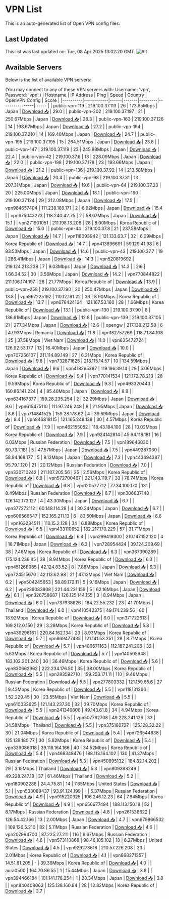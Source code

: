 # VPN List

This is an auto-generated list of Open VPN config files.

## Last Updated

This list was last updated on: Tue, 08 Apr 2025 13:02:20 GMT.
![Alt](https://repobeats.axiom.co/api/embed/186b98318ef1479477931607c1ad7d823f12451f.svg "Repobeats analytics image")

## Available Servers

Below is the list of available VPN servers:

(You may connect to any of these VPN servers with: Username: 'vpn', Password: 'vpn'.)
| Hostname | IP Address | Ping | Speed | Country | OpenVPN Config | Score |
|----------|------------|------|-------|---------|----------------| ----- |
| public-vpn-119 | 219.100.37.113 | 26 | 173.85Mbps | Japan | [Download 📥](./configs/server_0_JP.ovpn) | 29.0 |
| public-vpn-202 | 219.100.37.197 | 21 | 250.67Mbps | Japan | [Download 📥](./configs/server_1_JP.ovpn) | 28.3 |
| public-vpn-163 | 219.100.37.126 | 14 | 198.67Mbps | Japan | [Download 📥](./configs/server_2_JP.ovpn) | 27.2 |
| public-vpn-194 | 219.100.37.210 | 14 | 169.40Mbps | Japan | [Download 📥](./configs/server_3_JP.ovpn) | 24.7 |
| public-vpn-195 | 219.100.37.195 | 15 | 264.51Mbps | Japan | [Download 📥](./configs/server_4_JP.ovpn) | 23.8 |
| public-vpn-147 | 219.100.37.119 | 23 | 245.88Mbps | Japan | [Download 📥](./configs/server_5_JP.ovpn) | 22.4 |
| public-vpn-42 | 219.100.37.6 | 13 | 228.09Mbps | Japan | [Download 📥](./configs/server_6_JP.ovpn) | 22.0 |
| public-vpn-198 | 219.100.37.178 | 23 | 193.66Mbps | Japan | [Download 📥](./configs/server_7_JP.ovpn) | 21.2 |
| public-vpn-136 | 219.100.37.92 | 14 | 213.58Mbps | Japan | [Download 📥](./configs/server_8_JP.ovpn) | 20.4 |
| public-vpn-98 | 219.100.37.31 | 13 | 207.31Mbps | Japan | [Download 📥](./configs/server_9_JP.ovpn) | 19.6 |
| public-vpn-64 | 219.100.37.23 | 20 | 225.00Mbps | Japan | [Download 📥](./configs/server_10_JP.ovpn) | 18.1 |
| public-vpn-160 | 219.100.37.124 | 29 | 212.08Mbps | Japan | [Download 📥](./configs/server_11_JP.ovpn) | 17.5 |
| vpn984657404 | 111.238.189.171 | 2 | 6.92Mbps | Japan | [Download 📥](./configs/server_12_JP.ovpn) | 15.4 |
| vpn675043273 | 118.240.42.75 | 2 | 58.07Mbps | Japan | [Download 📥](./configs/server_13_JP.ovpn) | 15.1 |
| vpn271901051 | 211.198.13.208 | 28 | 8.00Mbps | Korea Republic of | [Download 📥](./configs/server_14_KR.ovpn) | 15.0 |
| public-vpn-44 | 219.100.37.8 | 21 | 237.58Mbps | Japan | [Download 📥](./configs/server_15_JP.ovpn) | 14.7 |
| vpn118093942 | 121.133.63.7 | 32 | 6.09Mbps | Korea Republic of | [Download 📥](./configs/server_16_KR.ovpn) | 14.7 |
| vpn413896691 | 59.129.41.98 | 6 | 83.53Mbps | Japan | [Download 📥](./configs/server_17_JP.ovpn) | 14.6 |
| public-vpn-43 | 219.100.37.7 | 19 | 286.41Mbps | Japan | [Download 📥](./configs/server_18_JP.ovpn) | 14.3 |
| vpn520819692 | 219.124.213.238 | 7 | 9.03Mbps | Japan | [Download 📥](./configs/server_19_JP.ovpn) | 14.3 |
| 2i6 | 1.66.34.52 | 30 | 3.56Mbps | Japan | [Download 📥](./configs/server_20_JP.ovpn) | 14.2 |
| vpn770844822 | 211.106.174.197 | 28 | 21.77Mbps | Korea Republic of | [Download 📥](./configs/server_21_KR.ovpn) | 13.9 |
| public-vpn-258 | 219.100.37.190 | 20 | 250.47Mbps | Japan | [Download 📥](./configs/server_22_JP.ovpn) | 13.8 |
| vpn967225192 | 110.12.191.22 | 33 | 8.90Mbps | Korea Republic of | [Download 📥](./configs/server_23_KR.ovpn) | 13.7 |
| vpn676424164 | 121.167.53.160 | 28 | 1.66Mbps | Korea Republic of | [Download 📥](./configs/server_24_KR.ovpn) | 13.1 |
| public-vpn-130 | 219.100.37.90 | 8 | 136.61Mbps | Japan | [Download 📥](./configs/server_25_JP.ovpn) | 12.8 |
| public-vpn-139 | 219.100.37.105 | 21 | 277.34Mbps | Japan | [Download 📥](./configs/server_26_JP.ovpn) | 12.6 |
| opengw | 217.138.212.58 | 6 | 47.93Mbps | Romania | [Download 📥](./configs/server_27_RO.ovpn) | 11.8 |
| vpn182757269 | 118.71.84.108 | 25 | 37.58Mbps | Viet Nam | [Download 📥](./configs/server_28_VN.ovpn) | 11.0 |
| vpn635472724 | 126.92.53.177 | 13 | 16.40Mbps | Japan | [Download 📥](./configs/server_29_JP.ovpn) | 10.0 |
| vpn707256107 | 211.114.89.149 | 27 | 6.21Mbps | Korea Republic of | [Download 📥](./configs/server_30_KR.ovpn) | 9.8 |
| vpn732871625 | 218.115.14.57 | 10 | 134.59Mbps | Japan | [Download 📥](./configs/server_31_JP.ovpn) | 9.6 |
| vpn418295387 | 119.196.39.14 | 29 | 5.06Mbps | Korea Republic of | [Download 📥](./configs/server_32_KR.ovpn) | 9.4 |
| vpn770141534 | 121.172.78.213 | 28 | 9.59Mbps | Korea Republic of | [Download 📥](./configs/server_33_KR.ovpn) | 9.3 |
| vpn493320443 | 160.86.141.224 | 4 | 85.40Mbps | Japan | [Download 📥](./configs/server_34_JP.ovpn) | 8.9 |
| vpn634167377 | 159.28.235.254 | 2 | 32.29Mbps | Japan | [Download 📥](./configs/server_35_JP.ovpn) | 8.6 |
| vpn615475110 | 111.97.246.248 | 8 | 21.95Mbps | Japan | [Download 📥](./configs/server_36_JP.ovpn) | 8.6 |
| vpn714841525 | 159.28.178.62 | 4 | 39.69Mbps | Japan | [Download 📥](./configs/server_37_JP.ovpn) | 8.4 |
| vpn846818115 | 121.165.248.138 | 30 | 4.57Mbps | Korea Republic of | [Download 📥](./configs/server_38_KR.ovpn) | 7.9 |
| vpn462155052 | 118.43.184.100 | 28 | 10.02Mbps | Korea Republic of | [Download 📥](./configs/server_39_KR.ovpn) | 7.9 |
| vpn924142814 | 45.94.118.181 | 16 | 6.03Mbps | Russian Federation | [Download 📥](./configs/server_40_RU.ovpn) | 7.5 |
| vpn189646030 | 60.73.7.181 | 5 | 47.57Mbps | Japan | [Download 📥](./configs/server_41_JP.ovpn) | 7.5 |
| vpn449287030 | 58.94.168.177 | 5 | 9.12Mbps | Japan | [Download 📥](./configs/server_42_JP.ovpn) | 7.2 |
| vpn443694387 | 95.79.1.120 | 21 | 20.12Mbps | Russian Federation | [Download 📥](./configs/server_43_RU.ovpn) | 7.0 |
| vpn330710242 | 211.107.205.56 | 25 | 2.56Mbps | Korea Republic of | [Download 📥](./configs/server_44_KR.ovpn) | 6.8 |
| vpn572700467 | 221.143.119.7 | 33 | 78.74Mbps | Korea Republic of | [Download 📥](./configs/server_45_KR.ovpn) | 6.8 |
| vpn120577712 | 77.34.100.170 | 131 | 8.49Mbps | Russian Federation | [Download 📥](./configs/server_46_RU.ovpn) | 6.7 |
| vpn306837148 | 126.142.173.127 | 4 | 43.30Mbps | Japan | [Download 📥](./configs/server_47_JP.ovpn) | 6.7 |
| vpn377272112 | 60.148.114.28 | 4 | 30.24Mbps | Japan | [Download 📥](./configs/server_48_JP.ovpn) | 6.7 |
| vpn606566547 | 152.165.211.13 | 6 | 83.50Mbps | Japan | [Download 📥](./configs/server_49_JP.ovpn) | 6.6 |
| vpn163234511 | 110.15.2.128 | 34 | 6.88Mbps | Korea Republic of | [Download 📥](./configs/server_50_KR.ovpn) | 6.5 |
| vpn433110652 | 182.217.170.229 | 57 | 31.71Mbps | Korea Republic of | [Download 📥](./configs/server_51_KR.ovpn) | 6.4 |
| vpn299419300 | 210.147.152.120 | 4 | 18.71Mbps | Japan | [Download 📥](./configs/server_52_JP.ovpn) | 6.3 |
| vpn728954424 | 39.124.209.69 | 38 | 7.46Mbps | Korea Republic of | [Download 📥](./configs/server_53_KR.ovpn) | 6.3 |
| vpn367390289 | 175.124.236.85 | 38 | 8.94Mbps | Korea Republic of | [Download 📥](./configs/server_54_KR.ovpn) | 6.3 |
| vpn451268085 | 42.124.83.52 | 8 | 7.86Mbps | Japan | [Download 📥](./configs/server_55_JP.ovpn) | 6.3 |
| vpn724515670 | 42.113.62.98 | 21 | 47.13Mbps | Viet Nam | [Download 📥](./configs/server_56_VN.ovpn) | 6.2 |
| vpn504245653 | 58.89.172.11 | 5 | 9.16Mbps | Japan | [Download 📥](./configs/server_57_JP.ovpn) | 6.2 |
| vpn239083808 | 221.44.231.159 | 5 | 62.16Mbps | Japan | [Download 📥](./configs/server_58_JP.ovpn) | 6.1 |
| vpn326758687 | 126.125.144.155 | 3 | 8.94Mbps | Japan | [Download 📥](./configs/server_59_JP.ovpn) | 6.0 |
| vpn737938626 | 184.22.55.232 | 23 | 41.70Mbps | Thailand | [Download 📥](./configs/server_60_TH.ovpn) | 6.0 |
| vpn410542375 | 49.174.239.56 | 60 | 18.92Mbps | Korea Republic of | [Download 📥](./configs/server_61_KR.ovpn) | 6.0 |
| vpn371722613 | 169.212.0.150 | 29 | 3.28Mbps | Korea Republic of | [Download 📥](./configs/server_62_KR.ovpn) | 5.8 |
| vpn439296161 | 220.84.162.134 | 23 | 8.93Mbps | Korea Republic of | [Download 📥](./configs/server_63_KR.ovpn) | 5.7 |
| vpn869477435 | 121.141.53.251 | 28 | 8.71Mbps | Korea Republic of | [Download 📥](./configs/server_64_KR.ovpn) | 5.7 |
| vpn486671163 | 112.187.241.206 | 32 | 5.63Mbps | Korea Republic of | [Download 📥](./configs/server_65_KR.ovpn) | 5.7 |
| vpn140505948 | 183.102.201.240 | 30 | 36.46Mbps | Korea Republic of | [Download 📥](./configs/server_66_KR.ovpn) | 5.6 |
| vpn830662962 | 222.234.176.50 | 35 | 38.00Mbps | Korea Republic of | [Download 📥](./configs/server_67_KR.ovpn) | 5.5 |
| vpn283592710 | 159.253.171.11 | 110 | 9.46Mbps | Russian Federation | [Download 📥](./configs/server_68_RU.ovpn) | 5.5 |
| vpn277803332 | 121.159.65.6 | 27 | 9.43Mbps | Korea Republic of | [Download 📥](./configs/server_69_KR.ovpn) | 5.5 |
| vpn118131366 | 1.52.229.45 | 30 | 23.55Mbps | Viet Nam | [Download 📥](./configs/server_70_VN.ovpn) | 5.5 |
| vpn610033625 | 121.143.237.30 | 32 | 39.70Mbps | Korea Republic of | [Download 📥](./configs/server_71_KR.ovpn) | 5.5 |
| vpn241346806 | 49.143.61.8 | 34 | 4.94Mbps | Korea Republic of | [Download 📥](./configs/server_72_KR.ovpn) | 5.5 |
| vpn507762708 | 49.228.241.126 | 33 | 34.58Mbps | Thailand | [Download 📥](./configs/server_73_TH.ovpn) | 5.5 |
| vpn375180727 | 125.128.32.22 | 30 | 21.04Mbps | Korea Republic of | [Download 📥](./configs/server_74_KR.ovpn) | 5.4 |
| vpn726544838 | 125.139.180.77 | 30 | 5.82Mbps | Korea Republic of | [Download 📥](./configs/server_75_KR.ovpn) | 5.4 |
| vpn339086318 | 39.118.164.166 | 40 | 34.52Mbps | Korea Republic of | [Download 📥](./configs/server_76_KR.ovpn) | 5.4 |
| vpn468348476 | 188.113.164.102 | 130 | 41.37Mbps | Russian Federation | [Download 📥](./configs/server_77_RU.ovpn) | 5.3 |
| vpn450895132 | 184.82.14.202 | 29 | 3.15Mbps | Thailand | [Download 📥](./configs/server_78_TH.ovpn) | 5.3 |
| vpn809393249 | 49.228.247.18 | 37 | 61.46Mbps | Thailand | [Download 📥](./configs/server_79_TH.ovpn) | 5.2 |
| vpn180902288 | 24.4.75.81 | 14 | 7.65Mbps | United States | [Download 📥](./configs/server_80_US.ovpn) | 5.1 |
| vpn533089437 | 93.91.124.199 | - | 5.37Mbps | Russian Federation | [Download 📥](./configs/server_81_RU.ovpn) | 4.9 |
| vpn915220325 | 106.246.12.23 | 64 | 7.84Mbps | Korea Republic of | [Download 📥](./configs/server_82_KR.ovpn) | 4.9 |
| vpn656677494 | 188.113.150.18 | 52 | 8.17Mbps | Russian Federation | [Download 📥](./configs/server_83_RU.ovpn) | 4.8 |
| vpn261536622 | 126.54.42.166 | 13 | 2.00Mbps | Japan | [Download 📥](./configs/server_84_JP.ovpn) | 4.7 |
| vpn679866532 | 109.126.5.210 | 82 | 5.11Mbps | Russian Federation | [Download 📥](./configs/server_85_RU.ovpn) | 4.6 |
| vpn207994700 | 87.225.27.211 | 116 | 9.67Mbps | Russian Federation | [Download 📥](./configs/server_86_RU.ovpn) | 4.6 |
| vpn573110868 | 98.46.105.102 | 18 | 6.27Mbps | United States | [Download 📥](./configs/server_87_US.ovpn) | 4.5 |
| vpn929273618 | 210.57.226.208 | 33 | 2.01Mbps | Korea Republic of | [Download 📥](./configs/server_88_KR.ovpn) | 4.1 |
| vpn868271357 | 14.51.81.205 | - | 39.36Mbps | Korea Republic of | [Download 📥](./configs/server_89_KR.ovpn) | 4.0 |
| aura0500 | 164.70.86.55 | 1 | 15.44Mbps | Japan | [Download 📥](./configs/server_90_JP.ovpn) | 3.8 |
| vpn394466184 | 101.141.178.254 | 1 | 28.34Mbps | Japan | [Download 📥](./configs/server_91_JP.ovpn) | 3.8 |
| vpn840408063 | 125.138.160.84 | 28 | 12.82Mbps | Korea Republic of | [Download 📥](./configs/server_92_KR.ovpn) | 3.7 |
